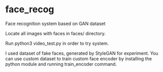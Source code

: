# face_recog
Face recognition system based on GAN dataset

Locate all images with faces in faces/ directory.

Run python3 video_test.py in order to try system.

I used dataset of fake faces, generated by StyleGAN for experiment. You can use custom dataset to train custom face encoder by installing the python module and running train_encoder command.
